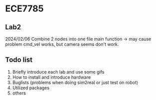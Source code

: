 # ECE7785

## Lab2
2024/02/06
Combine 2 nodes into one file main function -> may cause problem
cmd_vel works, but camera seems don't work.



## Todo list
1. Briefly introduce each lab and use some gifs
2. How to install and introduce hardware
3. Buglists (problems when doing sim2real or just test on robot)
4. Utilized packages
5. others 
